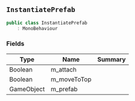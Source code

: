 ## `InstantiatePrefab`

```csharp
public class InstantiatePrefab
    : MonoBehaviour

```

### Fields

| Type | Name | Summary | 
| --- | --- | --- | 
| Boolean | m_attach |  | 
| Boolean | m_moveToTop |  | 
| GameObject | m_prefab |  | 


